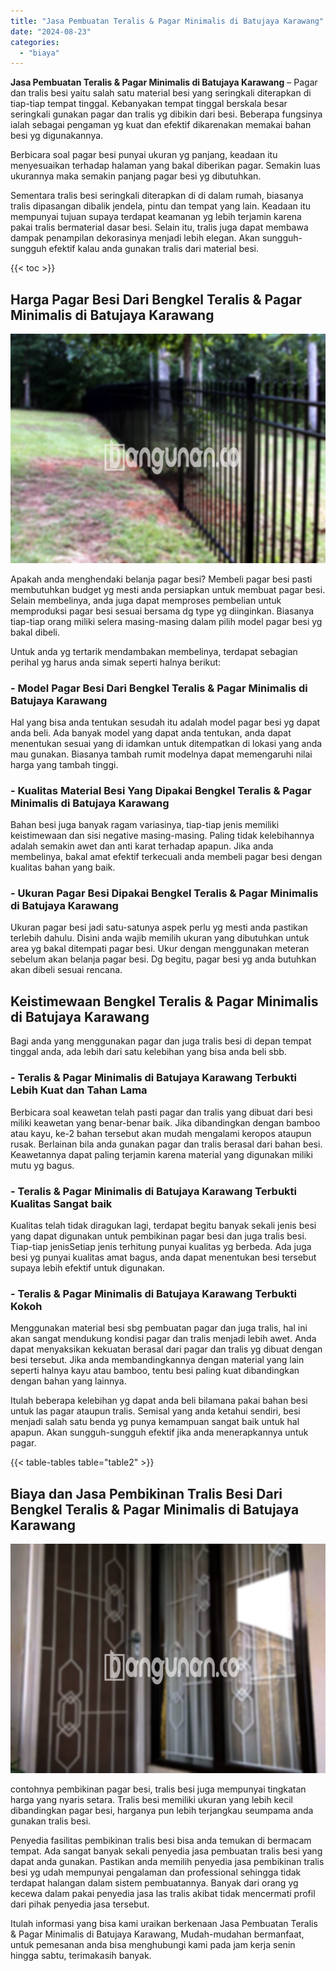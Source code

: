 ```yaml
---
title: "Jasa Pembuatan Teralis & Pagar Minimalis di Batujaya Karawang"
date: "2024-08-23"
categories: 
  - "biaya"
---
```


**Jasa Pembuatan Teralis & Pagar Minimalis di Batujaya Karawang** – Pagar dan tralis besi yaitu salah satu material besi yang seringkali diterapkan di tiap-tiap tempat tinggal. Kebanyakan tempat tinggal berskala besar seringkali gunakan pagar dan tralis yg dibikin dari besi. Beberapa fungsinya ialah sebagai pengaman yg kuat dan efektif dikarenakan memakai bahan besi yg digunakannya.

Berbicara soal pagar besi punyai ukuran yg panjang, keadaan itu menyesuaikan terhadap halaman yang bakal diberikan pagar. Semakin luas ukurannya maka semakin panjang pagar besi yg dibutuhkan.

Sementara tralis besi seringkali diterapkan di di dalam rumah, biasanya tralis dipasangan dibalik jendela, pintu dan tempat yang lain. Keadaan itu mempunyai tujuan supaya terdapat keamanan yg lebih terjamin karena pakai tralis bermaterial dasar besi. Selain itu, tralis juga dapat membawa dampak penampilan dekorasinya menjadi lebih elegan. Akan sungguh-sungguh efektif kalau anda gunakan tralis dari material besi.

{{< toc >}}

## Harga Pagar Besi Dari Bengkel Teralis & Pagar Minimalis di Batujaya Karawang

![Jasa Pembuatan Teralis & Pagar Minimalis di Batujaya Karawang](/images/pagar-minimalis-murah-57.png)

Apakah anda menghendaki belanja pagar besi? Membeli pagar besi pasti membutuhkan budget yg mesti anda persiapkan untuk membuat pagar besi. Selain membelinya, anda juga dapat memproses pembelian untuk memproduksi pagar besi sesuai bersama dg type yg diinginkan. Biasanya tiap-tiap orang miliki selera masing-masing dalam pilih model pagar besi yg bakal dibeli.

Untuk anda yg tertarik mendambakan membelinya, terdapat sebagian perihal yg harus anda simak seperti halnya berikut:
### \- Model Pagar Besi Dari Bengkel Teralis & Pagar Minimalis di Batujaya Karawang

Hal yang bisa anda tentukan sesudah itu adalah model pagar besi yg dapat anda beli. Ada banyak model yang dapat anda tentukan, anda dapat menentukan sesuai yang di idamkan untuk ditempatkan di lokasi yang anda mau gunakan. Biasanya tambah rumit modelnya dapat memengaruhi nilai harga yang tambah tinggi.

### \- Kualitas Material Besi Yang Dipakai Bengkel Teralis & Pagar Minimalis di Batujaya Karawang

Bahan besi juga banyak ragam variasinya, tiap-tiap jenis memiliki keistimewaan dan sisi negative masing-masing. Paling tidak kelebihannya adalah semakin awet dan anti karat terhadap apapun. Jika anda membelinya, bakal amat efektif terkecuali anda membeli pagar besi dengan kualitas bahan yang baik.

### \- Ukuran Pagar Besi Dipakai Bengkel Teralis & Pagar Minimalis di Batujaya Karawang

Ukuran pagar besi jadi satu-satunya aspek perlu yg mesti anda pastikan terlebih dahulu. Disini anda wajib memilih ukuran yang dibutuhkan untuk area yg bakal ditempati pagar besi. Ukur dengan menggunakan meteran sebelum akan belanja pagar besi. Dg begitu, pagar besi yg anda butuhkan akan dibeli sesuai rencana.

## Keistimewaan Bengkel Teralis & Pagar Minimalis di Batujaya Karawang

Bagi anda yang menggunakan pagar dan juga tralis besi di depan tempat tinggal anda, ada lebih dari satu kelebihan yang bisa anda beli sbb.

### \- Teralis & Pagar Minimalis di Batujaya Karawang Terbukti Lebih Kuat dan Tahan Lama

Berbicara soal keawetan telah pasti pagar dan tralis yang dibuat dari besi miliki keawetan yang benar-benar baik. Jika dibandingkan dengan bamboo atau kayu, ke-2 bahan tersebut akan mudah mengalami keropos ataupun rusak. Berlainan bila anda gunakan pagar dan tralis berasal dari bahan besi. Keawetannya dapat paling terjamin karena material yang digunakan miliki mutu yg bagus.

### \- Teralis & Pagar Minimalis di Batujaya Karawang Terbukti Kualitas Sangat baik

Kualitas telah tidak diragukan lagi, terdapat begitu banyak sekali jenis besi yang dapat digunakan untuk pembikinan pagar besi dan juga tralis besi. Tiap-tiap jenisSetiap jenis terhitung punyai kualitas yg berbeda. Ada juga besi yg punyai kualitas amat bagus, anda dapat menentukan besi tersebut supaya lebih efektif untuk digunakan.

### \- Teralis & Pagar Minimalis di Batujaya Karawang Terbukti Kokoh

Menggunakan material besi sbg pembuatan pagar dan juga tralis, hal ini akan sangat mendukung kondisi pagar dan tralis menjadi lebih awet. Anda dapat menyaksikan kekuatan berasal dari pagar dan tralis yg dibuat dengan besi tersebut. Jika anda membandingkannya dengan material yang lain seperti halnya kayu atau bamboo, tentu besi paling kuat dibandingkan dengan bahan yang lainnya.

Itulah beberapa kelebihan yg dapat anda beli bilamana pakai bahan besi untuk las pagar ataupun tralis. Semisal yang anda ketahui sendiri, besi menjadi salah satu benda yg punya kemampuan sangat baik untuk hal apapun. Akan sungguh-sungguh efektif jika anda menerapkannya untuk pagar.

{{< table-tables table="table2" >}}

## Biaya dan Jasa Pembikinan Tralis Besi Dari Bengkel Teralis & Pagar Minimalis di Batujaya Karawang

![Jasa Pembuatan Teralis & Pagar Minimalis di Batujaya Karawang](/images/teralis-minimalis-murah-25.png)

contohnya pembikinan pagar besi, tralis besi juga mempunyai tingkatan harga yang nyaris setara. Tralis besi memiliki ukuran yang lebih kecil dibandingkan pagar besi, harganya pun lebih terjangkau seumpama anda gunakan tralis besi.

Penyedia fasilitas pembikinan tralis besi bisa anda temukan di bermacam tempat. Ada sangat banyak sekali penyedia jasa pembuatan tralis besi yang dapat anda gunakan. Pastikan anda memilih penyedia jasa pembikinan tralis besi yg udah mempunyai pengalaman dan professional sehingga tidak terdapat halangan dalam sistem pembuatannya. Banyak dari orang yg kecewa dalam pakai penyedia jasa las tralis akibat tidak mencermati profil dari pihak penyedia jasa tersebut.

Itulah informasi yang bisa kami uraikan berkenaan Jasa Pembuatan Teralis & Pagar Minimalis di Batujaya Karawang, Mudah-mudahan bermanfaat, untuk pemesanan anda bisa menghubungi kami pada jam kerja senin hingga sabtu, terimakasih banyak.

